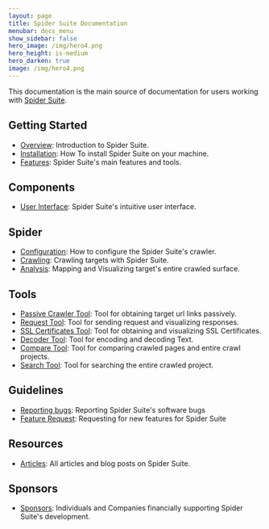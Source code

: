 ```yaml
---
layout: page
title: Spider Suite Documentation
menubar: docs_menu
show_sidebar: false
hero_image: /img/hero4.png
hero_height: is-medium
hero_darken: true
image: /img/hero4.png
---
```


This documentation is the main source of documentation for users working with [Spider Suite](https://github.com/3nock/SpiderSuite).

## Getting Started
* [Overview](Overview): Introduction to Spider Suite.
* [Installation](Installation): How To install Spider Suite on your machine.
* [Features](Features): Spider Suite's main features and tools.

## Components
  * [User Interface](UserInterface): Spider Suite's intuitive user interface.

## Spider
* [Configuration](Configurations): How to configure the Spider Suite's crawler.
* [Crawling](Crawling): Crawling targets with Spider Suite.
* [Analysis](Analysis): Mapping and Visualizing target's entire crawled surface. 

## Tools
* [Passive Crawler Tool](Tools#passive-crawler-tool): Tool for obtaining target url links passively.
* [Request Tool](Tools#request-tool): Tool for sending request and visualizing responses.
* [SSL Certificates Tool](Tools#ssl-certificates-tool): Tool for obtaining and visualizing SSL Certificates.
* [Decoder Tool](Tools#decoder-tool): Tool for encoding and decoding Text.
* [Compare Tool](Tools#compare-tool): Tool for comparing crawled pages and entire crawl projects.
* [Search Tool](Tools#search-tool): Tool for searching the entire crawled project.

## Guidelines
* [Reporting bugs](BugReport.yml): Reporting Spider Suite's software bugs
* [Feature Request](FeatureRequest): Requesting for new features for Spider Suite

## Resources
* [Articles](Articles): All articles and blog posts on Spider Suite.

## Sponsors
* [Sponsors](Sponsors): Individuals and Companies financially supporting Spider Suite's development.